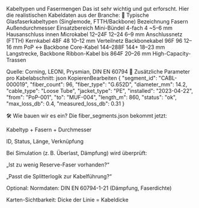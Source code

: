 Kabeltypen und Fasermengen
Das ist sehr wichtig und gut erforscht. Hier die realistischen Kabeldaten aus der Branche:
🔌 Typische Glasfaserkabeltypen (Singlemode, FTTH/Backbone)
Bezeichnung
Fasern
Außendurchmesser
Einsatzbereich
Mini-Bündel 4-fach
4
~5–6 mm
Hausanschluss innen
Microkabel 12–24F
12–24
6–9 mm
Anschlussnetz (FTTH)
Kernkabel 48F
48
10–12 mm
Verteilnetz
Backbonekabel 96F
96
12–16 mm
PoP ↔ Backbone
Core-Kabel 144–288F
144+
18–23 mm
Langstrecke, Backbone
Ribbon-Kabel
bis 864F
20–26 mm
High-Capacity-Trassen

Quelle: Corning, LEONI, Prysmian, DIN EN 60794
📎 Zusätzliche Parameter pro Kabelabschnitt:
json
KopierenBearbeiten
{
  "segment_id": "CABL-000019",
  "fiber_count": 96,
  "fiber_type": "G.652D",
  "diameter_mm": 14.2,
  "cable_type": "Loose Tube",
  "jacket_type": "PE",
  "installed": "2023-04-22",
  "from": "PoP-001",
  "to": "MUF-004",
  "length_m": 860,
  "status": "ok",
  "max_loss_db": 0.4,
  "measured_loss_db": 0.31
}


🛠 Wie bauen wir es ein?
Die fiber_segments.json bekommt jetzt:


Kabeltyp + Fasern + Durchmesser


ID, Status, Länge, Verknüpfung


Bei Simulation (z. B. Überlast, Dämpfung) wird überprüft:


„Ist zu wenig Reserve-Faser vorhanden?“


„Passt die Splitterlogik zur Kabelführung?“


Optional:
Normdaten: DIN EN 60794-1-21 (Dämpfung, Faserdichte)


Karten-Sichtbarkeit: Dicke der Linie = Kabeldicke


